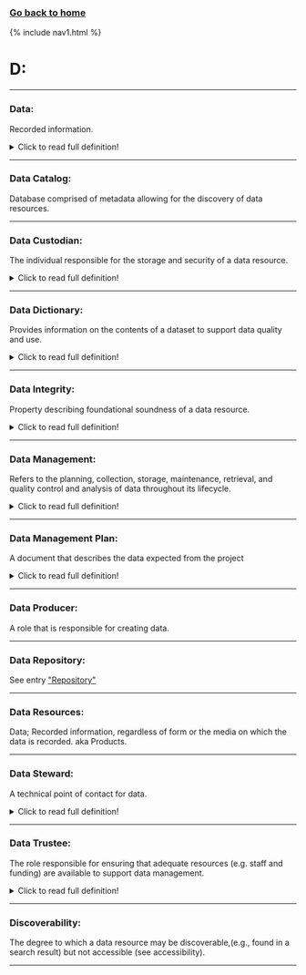 ### **[Go back to home](https://ironrico.github.io/TestGlossary/)**

{% include nav1.html %}

# **D:** 
___

### **Data:**
Recorded information. 

<details>
  <summary>Click to read full definition!</summary>
<p>
Recorded information regardless of form or the media on which they are recorded (44 U.S.C. 3502(16)). 
This information can be unprocessed or processed and represented as text, numbers, or multimedia. 
</p>
</details>


___ 

### **Data Catalog:** 
Database comprised of metadata allowing for the discovery of data resources.

___

### **Data Custodian:**
The individual responsible for the storage and security of a data resource. 

<details>
  <summary>Click to read full definition!</summary>
<p>
The person assigned to perform the technical tasks necessary to manage the storage, integrity, and security of data. 
</p>
</details>

___ 

### **Data Dictionary:** 
Provides information on the contents of a dataset to support data quality and use. 

<details>
  <summary>Click to read full definition!</summary>
<p>
Such information includes entity (i.e., variable) definitions and allowable values. 
In the case of databases, or a collection of datasets, relationships between tables are
also defined in the data dictionary.
</p>
</details>

___

### **Data Integrity:**
Property describing foundational soundness of a data resource. 

<details>
  <summary>Click to read full definition!</summary>
<p>
Data with strong integrity have undergone quality control and assurance procedures throughout their lifespan, 
have permanence over a reasonable timeframe and changes to the data are appropriately documented.
</p>
</details>

___

### **Data Management:**
Refers to the planning, collection, storage, maintenance, retrieval, and quality control and analysis of data 
throughout its lifecycle. 

<details>
  <summary>Click to read full definition!</summary>
<p>
An administrative process that includes acquiring, validating, storing, and securing data to ensure the accessibility, 
integrity, and timeliness of the data for its users.
</p>
</details>

___

### **Data Management Plan:** 
A document that describes the data expected from the project

<details>
  <summary>Click to read full definition!</summary>
<p>
A document that describes the data expected from the project, how such data will be handled throughout the project 
to protect data integrity, and stored at the conclusion of the project to ensure long-term security, 
discoverability, and accessibility.
</p>
</details>

___

### **Data Producer:**
A role that is responsible for creating data.

___

### **Data Repository:**
See entry ["Repository"](https://ironrico.github.io/TestGlossary/R#repoLink)

___

### **Data Resources:**
Data; Recorded information, regardless of form or the media on which the data is recorded. aka Products.

___

### **Data Steward:** 
A technical point of contact for data. 

<details>
  <summary>Click to read full definition!</summary>
<p>
A technical point of contact for data and related attributes.
The individual responsible for reviewing the quality and metadata of a resource
</p>
</details>

___

### **Data Trustee:**
The role responsible for ensuring that adequate resources (e.g. staff and funding) are 
available to support data management.

<details>
  <summary>Click to read full definition!</summary>
<p>
The role with ultimate responsibility for ensuring that adequate resources (e.g. staff and funding) are 
available to support all aspects of data management for data within their scope of responsibility.
The role having the ultimate authority to: <br>
1) ensure adequate resources are allocated to complete all aspects of data 
management and <br>
2) ensure compliance with all data goverance polcies.
</p>
</details>

___

### **Discoverability:**
The degree to which a data resource may be discoverable,(e.g., found in a search result) but not accessible (see accessibility).

___







 

